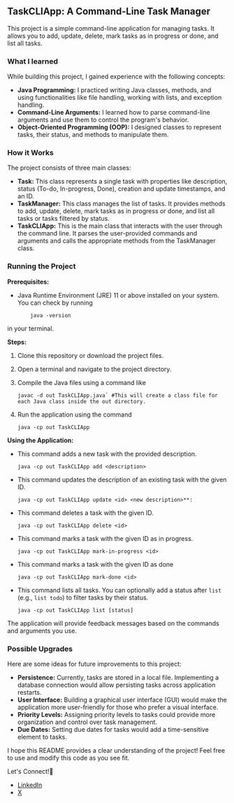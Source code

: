 ## TaskCLIApp: A Command-Line Task Manager

This project is a simple command-line application for managing tasks. It allows you to add, update, delete, mark tasks as in progress or done, and list all tasks.

### What I learned

While building this project, I gained experience with the following concepts:

* **Java Programming:** I practiced writing Java classes, methods, and using functionalities like file handling, working with lists, and exception handling.
* **Command-Line Arguments:** I learned how to parse command-line arguments and use them to control the program's behavior.
* **Object-Oriented Programming (OOP):**  I designed classes to represent tasks, their status, and methods to manipulate them.

### How it Works

The project consists of three main classes:

* **Task:** This class represents a single task with properties like description, status (To-do, In-progress, Done), creation and update timestamps, and an ID.
* **TaskManager:** This class manages the list of tasks. It provides methods to add, update, delete, mark tasks as in progress or done, and list all tasks or tasks filtered by status.
* **TaskCLIApp:** This is the main class that interacts with the user through the command line. It parses the user-provided commands and arguments and calls the appropriate methods from the TaskManager class.

### Running the Project

**Prerequisites:**

* Java Runtime Environment (JRE) 11 or above installed on your system. You can check by running

    ```shell
        java -version
    ```

in your terminal.

**Steps:**

1. Clone this repository or download the project files.
2. Open a terminal and navigate to the project directory.
3. Compile the Java files using a command like

    ```shell
    javac -d out TaskCLIApp.java` #This will create a class file for each Java class inside the out directory.
    ```

4. Run the application using the command

    ```shell
    java -cp out TaskCLIApp
    ```

**Using the Application:**

* This command adds a new task with the provided description.

    ```shell
    java -cp out TaskCLIApp add <description>
    ```

* This command updates the description of an existing task with the given ID.

    ```shell
    java -cp out TaskCLIApp update <id> <new description>**: 
    ```

* This command deletes a task with the given ID.

    ```shell
    java -cp out TaskCLIApp delete <id>
    ```

* This command marks a task with the given ID as in progress.

    ```shell
    java -cp out TaskCLIApp mark-in-progress <id>
    ```

* This command marks a task with the given ID as done

    ```shell
    java -cp out TaskCLIApp mark-done <id>
    ```

* This command lists all tasks. You can optionally add a status after `list` (e.g., `list todo`) to filter tasks by their status.

    ```shell
    java -cp out TaskCLIApp list [status]
    ```

The application will provide feedback messages based on the commands and arguments you use.

### Possible Upgrades

Here are some ideas for future improvements to this project:

* **Persistence:** Currently, tasks are stored in a local file. Implementing a database connection would allow persisting tasks across application restarts.
* **User Interface:** Building a graphical user interface (GUI) would make the application more user-friendly for those who prefer a visual interface.
* **Priority Levels:** Assigning priority levels to tasks could provide more organization and control over task management.
* **Due Dates:** Setting due dates for tasks would add a time-sensitive element to tasks.

I hope this README provides a clear understanding of the project! Feel free to use and modify this code as you see fit.

Let's Connect!🌟

* [LinkedIn](https://www.linkedin.com/in/murytarlah)
* [X](https://x.com/murytarlah)
